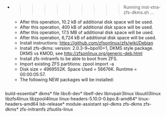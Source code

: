 * >>>>>>>>> Running inst-xtra-zfs-dkms.sh ...
  * After this operation, 10.2 kB of additional disk space will be used.
  * After this operation, 400 kB of additional disk space will be used.
  * After this operation, 17.5 MB of additional disk space will be used.
  * After this operation, 6,724 kB of additional disk space will be used.
  * Install instructions: https://github.com/zfsonlinux/zfs/wiki/Debian
  * Install zfs-dkms: version: 2.0.3-9~bpo10+1, DKMS style package. DKMS vs KMOD, see http://zfsonlinux.org/generic-deb.html
  * Install zfs-initramfs to be able to boot from ZFS.
  * Import existing ZFS partitions: zpool import -a
  * Disk size = 4969552K. Space Used = 56676K. Runtime = 00:00:05:57.
  * The following NEW packages will be installed:
  ```bash
build-essential* dkms* file libc6-dev* libelf-dev
libnvpair3linux libuutil3linux libzfs4linux libzpool4linux linux-headers-5.10.0-0.bpo.8-amd64*
linux-headers-amd64 lsb-release* module-assistant spl-dkms zfs-dkms
zfs-dkms* zfs-initramfs zfsutils-linux
  ```
